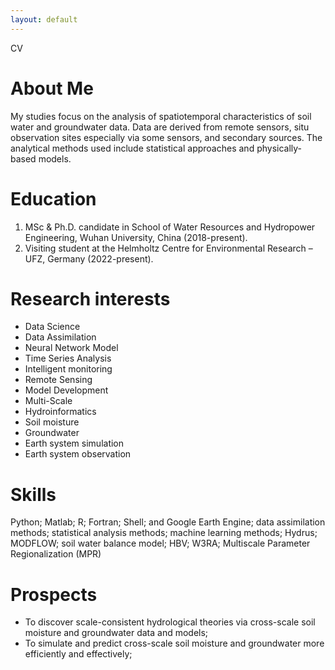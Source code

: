 ```yaml
---
layout: default
---
```

CV  

# About Me
My studies focus on the analysis of spatiotemporal characteristics of soil water and groundwater data. Data are derived from remote sensors, situ observation sites especially via some sensors, and secondary sources. The analytical methods used include statistical approaches and physically-based models.
# Education
1. MSc & Ph.D. candidate in School of Water Resources and Hydropower Engineering, Wuhan University, China (2018-present).
2. Visiting student at the Helmholtz Centre for Environmental Research – UFZ, Germany (2022-present).

# Research interests
* Data Science
* Data Assimilation
* Neural Network Model
* Time Series Analysis
* Intelligent monitoring
* Remote Sensing
* Model Development
* Multi-Scale
* Hydroinformatics
* Soil moisture
* Groundwater
* Earth system simulation
* Earth system observation  

# Skills
Python; Matlab; R; Fortran; Shell; and Google Earth Engine; data assimilation methods; statistical analysis methods; machine learning methods; Hydrus; MODFLOW; soil water balance model; HBV; W3RA; Multiscale Parameter Regionalization (MPR)
# Prospects
* To discover scale-consistent hydrological theories via cross-scale soil moisture and groundwater data and models;  
* To simulate and predict cross-scale soil moisture and groundwater more efficiently and effectively;


